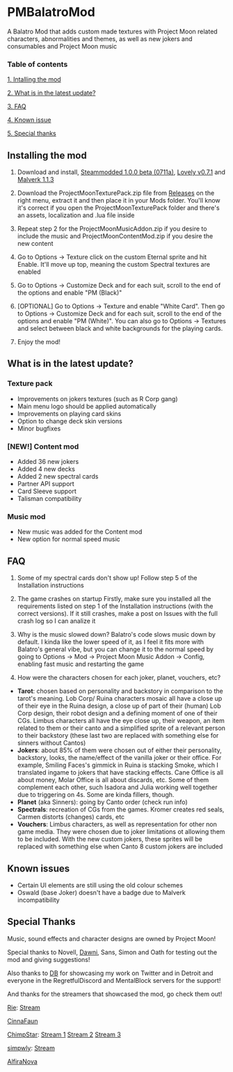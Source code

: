 # PMBalatroMod
A Balatro Mod that adds custom made textures with Project Moon related characters, abnormalities and themes, as well as new jokers and consumables and Project Moon music

### Table of contents

[1. Intalling the mod](https://github.com/CountKiro/PMBalatroMod/edit/main/README.md#installing-the-mod)

[2. What is in the latest update?](https://github.com/CountKiro/PMBalatroMod/edit/main/README.md#what-is-in-the-latest-update)

[3. FAQ](https://github.com/CountKiro/PMBalatroMod/edit/main/README.md#FAQ)

[4. Known issue](https://github.com/CountKiro/PMBalatroMod/edit/main/README.md#known-issues)

[5. Special thanks](https://github.com/CountKiro/PMBalatroMod/edit/main/README.md#special-thanks)


## Installing the mod

1. Download and install, [Steammodded 1.0.0 beta (0711a)](https://github.com/Steamodded/smods/releases/tag/1.0.0-beta-0711a), [Lovely v0.7.1](https://github.com/ethangreen-dev/lovely-injector) and [Malverk 1.1.3](https://github.com/Eremel/Malverk)

2. Download the ProjectMoonTexturePack.zip file from [Releases](https://github.com/CountKiro/PMBalatroMod/releases/tag/v.1.2) on the right menu, extract it and then place it in your Mods folder. You'll know it's correct if you open the ProjectMoonTexturePack folder and there's an assets, localization and .lua file inside

3. Repeat step 2 for the ProjectMoonMusicAddon.zip if you desire to include the music and ProjectMoonContentMod.zip if you desire the new content
   
4. Go to Options -> Texture click on the custom Eternal sprite and hit Enable. It'll move up top, meaning the custom Spectral textures are enabled

5. Go to Options -> Customize Deck and for each suit, scroll to the end of the options and enable "PM (Black)"

6. [OPTIONAL] Go to Options -> Texture and enable "White Card". Then go to Options -> Customize Deck and for each suit, scroll to the end of the options and enable "PM (White)". You can also go to Options -> Textures and select between black and white backgrounds for the playing cards.

7. Enjoy the mod!


## What is in the latest update?

### Texture pack
- Improvements on jokers textures (such as R Corp gang)
- Main menu logo should be applied automatically
- Improvements on playing card skins
- Option to change deck skin versions
- Minor bugfixes

### [NEW!] Content mod
- Added 36 new jokers
- Added 4 new decks
- Added 2 new spectral cards
- Partner API support
- Card Sleeve support
- Talisman compatibility

### Music mod
- New music was added for the Content mod
- New option for normal speed music

## FAQ

1. Some of my spectral cards don't show up!
Follow step 5 of the Installation instructions

2. The game crashes on startup
Firstly, make sure you installed all the requirements listed on step 1 of the Installation instructions (with the correct versions). If it still crashes, make a post on Issues with the full crash log so I can analize it

3. Why is the music slowed down?
Balatro's code slows music down by default. I kinda like the lower speed of it, as I feel it fits more with Balatro's general vibe, but you can change it to the normal speed by going to Options -> Mod -> Project Moon Music Addon -> Config, enabling fast music and restarting the game

4. How were the characters chosen for each joker, planet, vouchers, etc?
- **Tarot**: chosen based on personality and backstory in comparison to the tarot's meaning. Lob Corp/ Ruina characters mosaic all have a close up of their eye in the Ruina design, a close up of part of their (human) Lob Corp design, their robot design and a defining moment of one of their CGs. Limbus characters all have the eye close up, their weapon,
an item related to them or their canto and a simplified sprite of a relevant person to their backstory (these last two are replaced with something else for sinners without Cantos)
- **Jokers**: about 85% of them were chosen out of either their personality, backstory, looks, the name/effect of the vanilla joker or their office. For example, Smiling Faces's gimmick in Ruina is stacking Smoke, which I translated ingame to jokers that have stacking effects. Cane Office is all about money, Molar Office is all about discards, etc.
Some of them complement each other, such Isadora and Julia working well together due to triggering on 4s. Some are kinda fillers, though.
- **Planet** (aka Sinners): going by Canto order (check run info)
- **Spectrals**: recreation of CGs from the games. Kromer creates red seals, Carmen distorts (changes) cards, etc
- **Vouchers**: Limbus characters, as well as representation for other non game media. They were chosen due to joker limitations ot allowing them to be included. With the new custom jokers, these sprites will be replaced with something else when Canto 8 custom jokers are included

## Known issues

- Certain UI elements are still using the old colour schemes
- Oswald (base Joker) doesn't have a badge due to Malverk incompatibility

## Special Thanks

Music, sound effects and character designs are owned by Project Moon!

Special thanks to Novell, [Dawni](https://x.com/hidawnihere), Sans, Simon and Oath for testing out the mod and giving suggestions!

Also thanks to [DB](https://x.com/Despair_Bears) for showcasing my work on Twitter and in Detroit and everyone in the RegretfulDiscord and MentalBlock servers for the support!

And thanks for the streamers that showcased the mod, go check them out!

[Rie](https://www.youtube.com/channel/UCJ4O6PWA47f6XbCgrLQNqEQ): [Stream](https://www.youtube.com/watch?v=3Rx0D3sYxmY&pp=ygUUcHJvamVjdCBtb29uIGJhbGF0cm8%3D)

[CinnaFaun](https://x.com/CinnaFaun)

[ChimpStar](https://www.youtube.com/@chimp_star): [Stream 1](https://www.youtube.com/watch?v=mD6EpUGuGPI) [Stream 2](https://www.youtube.com/watch?v=rrAhVB2wvxg) [Stream 3](https://www.youtube.com/watch?v=Xn0WtnyPT_4)

[simpwly](https://www.youtube.com/@simpwly): [Stream](https://www.youtube.com/watch?v=kEK3KrMFVMQ)

[AlfiraNova](https://x.com/AlfiraNovaVT)
